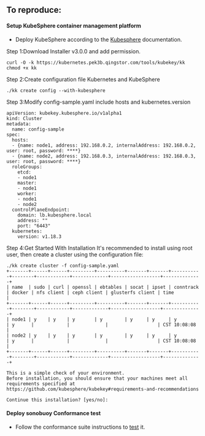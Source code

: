 ## To reproduce:
#### Setup KubeSphere container management platform
* Deploy KubeSphere according to the [Kubesphere](https://github.com/kubesphere/kubekey) documentation.

Step 1:Download Installer v3.0.0 and add permission.
```
curl -O -k https://kubernetes.pek3b.qingstor.com/tools/kubekey/kk
chmod +x kk
```

Step 2:Create configuration file Kubernetes and KubeSphere
```
./kk create config --with-kubesphere
```

Step 3:Modify config-sample.yaml include hosts and kubernetes.version
```
apiVersion: kubekey.kubesphere.io/v1alpha1
kind: Cluster
metadata:
  name: config-sample
spec:
  hosts:
  - {name: node1, address: 192.168.0.2, internalAddress: 192.168.0.2, user: root, password: ****}
  - {name: node2, address: 192.168.0.3, internalAddress: 192.168.0.3, user: root, password: ****}
  roleGroups:
    etcd:
    - node1
    master: 
    - node1
    worker:
    - node1
    - node2
  controlPlaneEndpoint:
    domain: lb.kubesphere.local
    address: ""
    port: "6443"
  kubernetes:
    version: v1.18.3
```

Step 4:Get Started With Installation
It's recommended to install using root user, then create a cluster using the configuration file:
```
./kk create cluster -f config-sample.yaml
+-------+------+------+---------+----------+-------+-------+-----------+--------+------------+-------------+------------------+--------------+
| name  | sudo | curl | openssl | ebtables | socat | ipset | conntrack | docker | nfs client | ceph client | glusterfs client | time         |
+-------+------+------+---------+----------+-------+-------+-----------+--------+------------+-------------+------------------+--------------+
| node1 | y    | y    | y       | y        | y     | y     | y         | y      |            |             |                  | CST 10:08:08 |
| node2 | y    | y    | y       | y        | y     | y     | y         | y      |            |             |                  | CST 10:08:08 |
+-------+------+------+---------+----------+-------+-------+-----------+--------+------------+-------------+------------------+--------------+

This is a simple check of your environment.
Before installation, you should ensure that your machines meet all requirements specified at
https://github.com/kubesphere/kubekey#requirements-and-recommendations

Continue this installation? [yes/no]:
```

#### Deploy sonobuoy Conformance test
* Follow the conformance suite instructions to [test](https://github.com/cncf/k8s-conformance/blob/master/instructions.md) it.